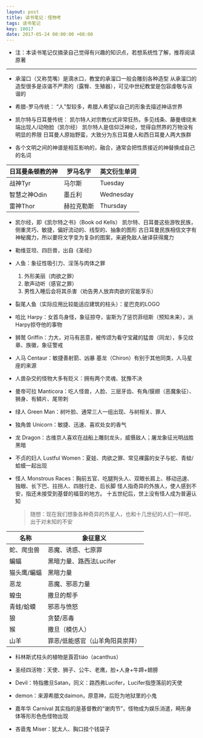 ```yaml
---
layout: post
title: 读书笔记：怪物考
tags: 读书笔记
key: 10017
date: 2017-05-24 00:00:00 +08:00
---
```


- 注：本读书笔记仅摘录自己觉得有兴趣的知识点，若想系统性了解，推荐阅读原著

---

- 承溜口（又称苋嘴）是滴水口，教堂的承溜口一般会雕刻各种造型
    从承溜口的造型很多是诙谐不严肃的（露臀、生殖器），可见中世纪教堂是包容虔敬与诙谐的

- 希腊-罗马传统： “人”型较多，希腊人希望以自己的形象去描述神话世界
- 凯尔特与日耳曼传统：
    凯尔特人对宗教仪式非常狂热，多见线条、藤曼缠绕末端出现人/动物脸（凯尔经）
    凯尔特人是信仰泛神论，觉得自然界的万物没有明显的界限
    日耳曼人原始野蛮，大致分为东日耳曼人和西日耳曼人两大族群

- 各个文明之间的神谱是相互影响的，融合，通常会把性质接近的神替换成自己的名词

|日耳曼条顿教的神|罗马名字|英文衍生单词|
|---|---|---|
|战神Tyr|马尔斯|Tuesday|
|智慧之神Odin|墨丘利|Wednesday|
|雷神Thor|赫拉克勒斯|Thursday|

- 凯尔经，即《凯尔特之书》（Book od Kells）
凯尔特、日耳曼这些游牧民族，侧重灵巧、敏捷，偏好流动的、线型的、抽象的图形
古日耳曼民族相信文字有神秘魔力，所以要将文字变为复杂的图案，来避免敌人破译获得魔力

- 勒维亚坦、四巨兽，出自《圣经》

- 人鱼：象征性吸引力、淫荡与肉体之罪
    1. 外形美丽（肉欲之罪）
    2. 歌声动听（感官之罪）
    3. 男性入睡后会将其杀害（劝告男人放弃肉欲的官能享乐）

- 裂尾人鱼（实际应用比较能适应建筑的柱头）：星巴克的LOGO

- 哈比 Harpy：女首鸟身怪，象征掠夺，宙斯为了惩罚菲纽斯（预知未来），派Harpy掠夺他的事物

- 狮鹫 Griffin：力大，对马有恶意，被传颂为看守宝藏的猛兽（同龙），多见纹章、族徽，象征警戒

- 人马 Centaur：敏捷善射箭、凶暴
    基龙（Chiron）有别于其他同类，人马星座的来源

- 人兽杂交的怪物大多有贬义：拥有两个灵魂、犹豫不决

- 曼帝可拉 Manticora：吃人怪兽，人脸、三层牙齿、有角/膜翅（恶魔象征）、狮身、有鳞片、尾带刺

- 绿人 Green Man：树叶脸、通常三人一组出现、与树相关、罪人

- 独角兽 Unicorn：敏捷、迅速、喜欢处女的香气

- 龙 Dragon：古维京人喜欢在战船上雕刻龙头，威慑敌人；屠龙象征光明战胜黑暗

- 不贞的妇人 Lustful Women：夏娃、肉欲之罪、常见裸露的女子与蛇、青蛙/蛤蟆一起出现

- 怪人 Monstrous Races：胸前五官、吃腿狗头人、双眼长肩上、移动迅速、独眼、长下巴、拄拐人、四肢行走、后长脚
    怪人指奇异的外族人，使人感到不安，指还未接受到基督的福音的地方。
    十五世纪后，世上没有怪人成为普遍认知
    >随想：现在我们想象各种奇异的外星人，也和十几世纪的人们一样吧，出于对未知的不安

| 名称  | 象征意义 |
| ------------ | ------------ |
|  蛇、爬虫兽 | 恶魔、诱惑、七原罪  |
| 蝙蝠  | 黑暗力量、路西法Lucifer  |
|  猫头鹰/蝙蝠  | 黑暗力量  |
|  恶龙 | 恶魔、邪恶力量  |
| 蝗虫  | 撒旦的帮手  |
|  青蛙/蛤蟆 | 邪恶与愤怒  |
| 狼  | 贪婪/恶毒  |
| 猴  | 撒旦（模仿人）  |
| 山羊  | 罪恶/低能感官（山羊角阳具崇拜）  |

- 科林斯式柱头的植物是莨苕tiáo（acanthus）

- 圣经四活物：天使、狮子、公牛、老鹰，脸+人身+牛蹄+翅膀

- Devil：特指撒旦Satan，同义：路西弗Lucifer，Lucifer指堕落前的天使

- demon：来源希腊文daimon，原意神，后贬为地狱里的小鬼

- 嘉年华 Carnival 其实指的是基督教的“谢肉节”，怪物成为娱乐消遣，畸形身体等形形色色怪物出现

- 吝啬鬼 Miser：犹太人、胸口挂个钱袋子
